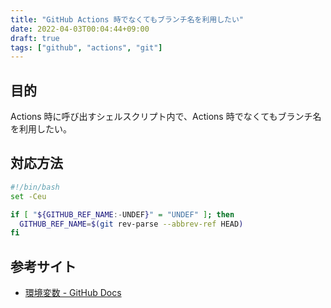 ```yaml
---
title: "GitHub Actions 時でなくてもブランチ名を利用したい"
date: 2022-04-03T00:04:44+09:00
draft: true
tags: ["github", "actions", "git"]
---
```


## 目的

Actions 時に呼び出すシェルスクリプト内で、Actions 時でなくてもブランチ名を利用したい。

## 対応方法

```bash
#!/bin/bash
set -Ceu

if [ "${GITHUB_REF_NAME:-UNDEF}" = "UNDEF" ]; then
  GITHUB_REF_NAME=$(git rev-parse --abbrev-ref HEAD)
fi
```

## 参考サイト

- [環境変数 - GitHub Docs](https://docs.github.com/ja/actions/learn-github-actions/environment-variables)
